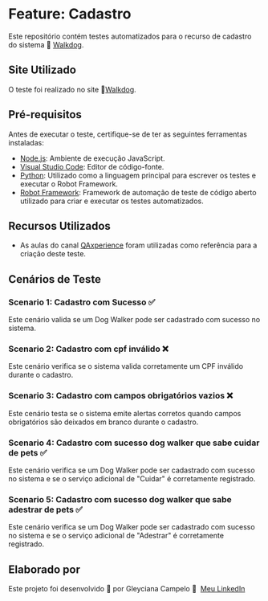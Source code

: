# Feature: Cadastro

Este repositório contém testes automatizados para o recurso de cadastro do sistema 🐶 [Walkdog](https://walkdog.vercel.app/).

## Site Utilizado

O teste foi realizado no site 🐶[Walkdog](https://walkdog.vercel.app/).

## Pré-requisitos

Antes de executar o teste, certifique-se de ter as seguintes ferramentas instaladas:

- [Node.js](https://nodejs.org/): Ambiente de execução JavaScript.
- [Visual Studio Code](https://code.visualstudio.com/): Editor de código-fonte.
- [Python](https://www.python.org/downloads/): Utilizado como a linguagem principal para 
escrever os testes e executar o Robot Framework.
- [Robot Framework](https://robotframework.org/): Framework de automação de teste de 
código aberto utilizado para criar e executar os testes automatizados.

## Recursos Utilizados

- As aulas do canal [QAxperience](https://www.youtube.com/watch?v=UDu_iWwwbKU&list=PLO2sPz41esSdPhGPKPNQxfuhYWa53nYGG&index=1) foram utilizadas como referência para a criação deste teste.

## Cenários de Teste

### Scenario 1: Cadastro com Sucesso ✅
Este cenário valida se um Dog Walker pode ser cadastrado com sucesso no sistema.

### Scenario 2: Cadastro com cpf inválido  ❌
Este cenário verifica se o sistema valida corretamente um CPF inválido durante o cadastro.

### Scenario 3: Cadastro com campos obrigatórios vazios ❌
Este cenário testa se o sistema emite alertas corretos quando campos obrigatórios são deixados em branco durante o cadastro.

### Scenario 4: Cadastro com sucesso dog walker que sabe cuidar de pets ✅
Este cenário verifica se um Dog Walker pode ser cadastrado com sucesso no sistema e se o serviço adicional de "Cuidar" é corretamente registrado.

### Scenario 5: Cadastro com sucesso dog walker que sabe adestrar de pets ✅
Este cenário verifica se um Dog Walker pode ser cadastrado com sucesso no sistema e se o serviço adicional de "Adestrar" é corretamente registrado.

## Elaborado por

Este projeto foi desenvolvido 💜 por Gleyciana Campelo 👋 &nbsp;[Meu LinkedIn](https://www.linkedin.com/in/gleyciana-campelo/)